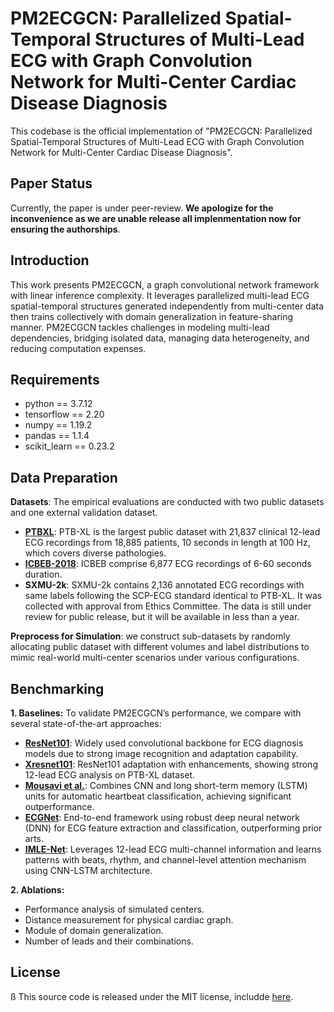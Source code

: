 # PM2ECGCN: Parallelized Spatial-Temporal Structures of Multi-Lead ECG with Graph Convolution Network for Multi-Center Cardiac Disease Diagnosis

This codebase is the official implementation of "PM2ECGCN: Parallelized Spatial-Temporal Structures of Multi-Lead ECG with Graph Convolution Network for Multi-Center Cardiac Disease Diagnosis".

## Paper Status

Currently, the paper is under peer-review. **We apologize for the inconvenience as we are unable release all implenmentation now for ensuring the authorships**.

## Introduction

This work presents PM2ECGCN, a graph convolutional network framework with linear inference complexity. It leverages parallelized multi-lead ECG spatial-temporal structures generated independently from multi-center data then trains collectively with domain generalization in feature-sharing manner. PM2ECGCN tackles challenges in modeling multi-lead dependencies, bridging isolated data, managing data heterogeneity, and reducing computation expenses.

## Requirements

- python == 3.7.12
- tensorflow == 2.20
- numpy == 1.19.2
- pandas == 1.1.4
- scikit_learn == 0.23.2

## Data Preparation

**Datasets**: The empirical evaluations are conducted with two public datasets and one external validation dataset.

- [**PTBXL**](https://physionet.org/content/ptb-xl/1.0.1/): PTB-XL is the largest public dataset with 21,837 clinical 12-lead ECG recordings from 18,885 patients, 10 seconds in length at 100 Hz, which covers diverse pathologies.
- [**ICBEB-2018**](http://2018.icbeb.org/Challenge.html): ICBEB comprise 6,877 ECG recordings of 6-60 seconds duration.
- **SXMU-2k**: SXMU-2k contains 2,136 annotated ECG recordings with same labels following the SCP-ECG standard identical to PTB-XL. It was collected with approval from Ethics Committee. The data is still under review for public release, but it will be available in less than a year.

**Preprocess for Simulation**: we construct sub-datasets by randomly allocating public dataset with different volumes and label distributions to mimic real-world multi-center scenarios under various configurations.
  
## Benchmarking

**1. Baselines:** To validate PM2ECGCN’s performance, we compare with several state-of-the-art approaches:

- [**ResNet101**](https://github.com/helme/ecg_ptbxl_benchmarking): Widely used convolutional backbone for ECG diagnosis models due to strong image recognition and adaptation capability.
- [**Xresnet101**](https://github.com/helme/ecg_ptbxl_benchmarking): ResNet101 adaptation with enhancements, showing strong 12-lead ECG analysis on PTB-XL dataset.
- [**Mousavi et al.**](https://github.com/likith012/IMLE-Net): Combines CNN and long short-term memory (LSTM) units for automatic heartbeat classification, achieving significant outperformance.
- [**ECGNet**](https://github.com/likith012/IMLE-Net): End-to-end framework using robust deep neural network (DNN) for ECG feature extraction and classification, outperforming prior arts.
- [**IMLE-Net**](https://github.com/likith012/IMLE-Net): Leverages 12-lead ECG multi-channel information and learns patterns with beats, rhythm, and channel-level attention mechanism using CNN-LSTM architecture.

**2. Ablations:**

- Performance analysis of simulated centers.
- Distance measurement for physical cardiac graph.
- Module of domain generalization.
- Number of leads and their combinations.

## License
ß
This source code is released under the MIT license, includde [here](LICENSE).
